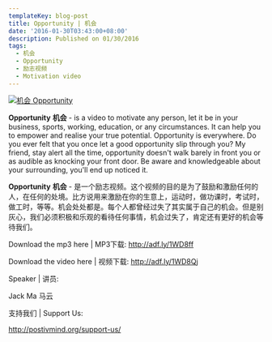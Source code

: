 ```yaml
---
templateKey: blog-post
title: Opportunity | 机会
date: '2016-01-30T03:43:00+08:00'
description: Published on 01/30/2016
tags:
  - 机会
  - Opportunity
  - 励志视频
  - Motivation video
---
```

[![机会 Opportunity](http://img.youtube.com/vi/brMFjMjAP0E/0.jpg)](http://www.youtube.com/watch?v=brMFjMjAP0E "机会 Opportunity")

**Opportunity** **机会** - is a video to motivate any person, let it be in your business, sports, working, education, or any circumstances. It can help you to empower and realise your true potential. Opportunity is everywhere. Do you ever felt that you once let a good opportunity slip through you? My friend, stay alert all the time, opportunity doesn't walk barely in front you or as audible as knocking your front door. Be aware and knowledgeable about your surrounding, you'll end up noticed it.



**Opportunity** **机会** - 是一个励志视频。这个视频的目的是为了鼓励和激励任何的人，在任何的处境。比方说用来激励在你的生意上，运动时，做功课时，考试时，做工时，等等。机会处处都是。每个人都曾经过失了其实属于自己的机会。但是别灰心，我们必须积极和乐观的看待任何事情，机会过失了，肯定还有更好的机会等待我们。



Download the mp3 here | MP3下载: http://adf.ly/1WD8ff 

Download the video here | 视频下载: http://adf.ly/1WD8Qj

Speaker | 讲员: 

Jack Ma 马云

支持我们 | Support Us:

http://postivmind.org/support-us/
